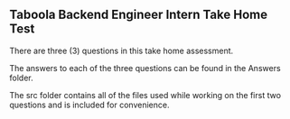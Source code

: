 ## Taboola Backend Engineer Intern Take Home Test 

There are three (3) questions in this take home assessment. <bl /> <bl />

The answers to each of the three questions can be found in the Answers folder. <bl /> <bl />

The src folder contains all of the files used while working on the first two questions and is included for convenience.

